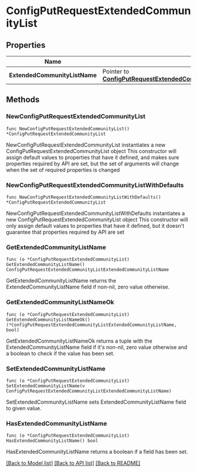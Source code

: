 # ConfigPutRequestExtendedCommunityList

## Properties

Name | Type | Description | Notes
------------ | ------------- | ------------- | -------------
**ExtendedCommunityListName** | Pointer to [**ConfigPutRequestExtendedCommunityListExtendedCommunityListName**](ConfigPutRequestExtendedCommunityListExtendedCommunityListName.md) |  | [optional] 

## Methods

### NewConfigPutRequestExtendedCommunityList

`func NewConfigPutRequestExtendedCommunityList() *ConfigPutRequestExtendedCommunityList`

NewConfigPutRequestExtendedCommunityList instantiates a new ConfigPutRequestExtendedCommunityList object
This constructor will assign default values to properties that have it defined,
and makes sure properties required by API are set, but the set of arguments
will change when the set of required properties is changed

### NewConfigPutRequestExtendedCommunityListWithDefaults

`func NewConfigPutRequestExtendedCommunityListWithDefaults() *ConfigPutRequestExtendedCommunityList`

NewConfigPutRequestExtendedCommunityListWithDefaults instantiates a new ConfigPutRequestExtendedCommunityList object
This constructor will only assign default values to properties that have it defined,
but it doesn't guarantee that properties required by API are set

### GetExtendedCommunityListName

`func (o *ConfigPutRequestExtendedCommunityList) GetExtendedCommunityListName() ConfigPutRequestExtendedCommunityListExtendedCommunityListName`

GetExtendedCommunityListName returns the ExtendedCommunityListName field if non-nil, zero value otherwise.

### GetExtendedCommunityListNameOk

`func (o *ConfigPutRequestExtendedCommunityList) GetExtendedCommunityListNameOk() (*ConfigPutRequestExtendedCommunityListExtendedCommunityListName, bool)`

GetExtendedCommunityListNameOk returns a tuple with the ExtendedCommunityListName field if it's non-nil, zero value otherwise
and a boolean to check if the value has been set.

### SetExtendedCommunityListName

`func (o *ConfigPutRequestExtendedCommunityList) SetExtendedCommunityListName(v ConfigPutRequestExtendedCommunityListExtendedCommunityListName)`

SetExtendedCommunityListName sets ExtendedCommunityListName field to given value.

### HasExtendedCommunityListName

`func (o *ConfigPutRequestExtendedCommunityList) HasExtendedCommunityListName() bool`

HasExtendedCommunityListName returns a boolean if a field has been set.


[[Back to Model list]](../README.md#documentation-for-models) [[Back to API list]](../README.md#documentation-for-api-endpoints) [[Back to README]](../README.md)


